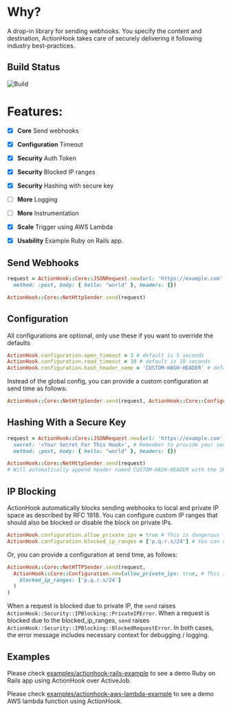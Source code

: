 # Why?

A drop-in library for sending webhooks. You specify the content and
destination, ActionHook takes care of securely delivering it following industry
best-practices.


## Build Status

![Build](https://github.com/smsohan/actionhook/workflows/Ruby/badge.svg)

# Features:

- [x] **Core** Send webhooks
- [x] **Configuration** Timeout
- [x] **Security** Auth Token
- [x] **Security** Blocked IP ranges
- [x] **Security** Hashing with secure key
- [ ] **More** Logging
- [ ] **More** Instrumentation
- [x] **Scale** Trigger using AWS Lambda
- [x] **Usability** Example Ruby on Rails app.


## Send Webhooks

```ruby
request = ActionHook::Core::JSONRequest.new(url: 'https://example.com',
  method: :post, body: { hello: "world" }, headers: {})

ActionHook::Core::NetHttpSender.send(request)
```

## Configuration


All configurations are optional, only use these if you want to override the defaults
```ruby
ActionHook.configuration.open_timeout = 3 # default is 5 seconds
ActionHook.configuration.read_timeout = 10 # default is 10 seconds
ActionHook.configuration.hash_header_name = 'CUSTOM-HASH-HEADER' # default is SHA256-FINGERPRINT
```


Instead of the global config, you can provide a custom configuration at send time as follows:

```ruby
ActionHook::Core::NetHttpSender.send(request, ActionHook::Core::Configuration.new)
```

## Hashing With a Secure Key
```ruby
request = ActionHook::Core::JSONRequest.new(url: 'https://example.com',
  secret: '<Your Secret For This Hook>', # Remember to provide your secret
  method: :post, body: { hello: "world" }, headers: {})

ActionHook::Core::NetHttpSender.send(request)
# Will automatically append header named CUSTOM-HASH-HEADER with the SHA256 fingerprint of the request body.
```

## IP Blocking

ActionHook automatically blocks sending webhooks to local and private IP space as described by RFC 1918.
You can configure custom IP ranges that should also be blocked or disable the block on private IPs.

```ruby
ActionHook.configuration.allow_private_ips = true # This is dangerous for production. Default is false.
ActionHook.configuration.blocked_ip_ranges = ['p.q.r.s/24'] # You can configure an array of custom ranges
```

Or, you can provide a configuration at send time, as follows:

```ruby
ActionHook::Core::NetHTTPSender.send(request,
  ActionHook::Core::Configuration.new(allow_private_ips: true, # This is dangerous in production
    blocked_ip_ranges: ['p.q.r.s/24']
  )
)
```

When a request is blocked due to private IP, the `send` raises `ActionHook::Security::IPBlocking::PrivateIPError`.
When a request is blocked due to the blocked_ip_ranges, `send` raises `ActionHook::Security::IPBlocking::BlockedRequestError`.
In both cases, the error message includes necessary context for debugging / logging.

## Examples

Please check [examples/actionhook-rails-example](examples/actionhook-rails-example) to see a demo Ruby on Rails app using ActionHook over ActiveJob.

Please check [examples/actionhook-aws-lambda-example](examples/actionhook-aws-lambda-example) to see a demo AWS lambda function using ActionHook.